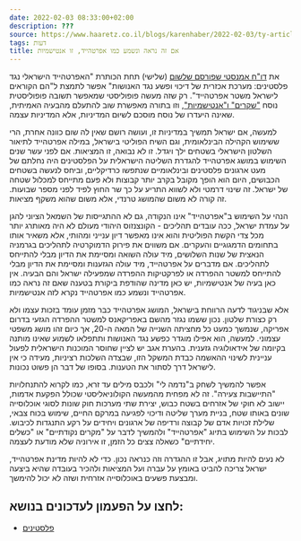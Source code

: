 ```yaml
---
date: 2022-02-03 08:33:00+02:00
description: ???
source: https://www.haaretz.co.il/blogs/karenhaber/2022-02-03/ty-article/0000017f-f8bb-d044-adff-fbfb92610000
tags: דעות
title: אם זה נראה ונשמע כמו אפרטהייד, זו אנטישמיות
---
```


את [דו"ח אמנסטי שפורסם שלשום](/news/politics/2022-02-02/ty-article/.premium/0000017f-f41e-d47e-a37f-fd3eea900000) (שלישי) תחת הכותרת "האפרטהייד הישראלי נגד פלסטינים: מערכת אכזרית של דיכוי ופשע נגד האנושות" אפשר לתמצת ל"הם הקוראים לישראל משטר אפרטהייד". רק שזה מעשה פופוליסטי שמאפשר תשובה פופוליסטית נוסח ["שקרים" ו"אנטישמיות"](/news/politics/2022-01-31/ty-article/0000017f-e328-d9aa-afff-fb78781f0000), וזו בתורה מאפשרת שוב להתעלם מהבעיה האמיתית, שאינה היעדרו של נוסח מוסכם לשיוּם המדיניות, אלא המדיניות עצמה. 

למעשה, אם ישראל תמשיך במדיניות זו, ועושה רושם שאין לה שום כוונה אחרת, הרי ששימוש הקהילה הבינלאומית, וגם השיח הפוליטי בישראל, במילה אפרטהייד לתיאור השלטון הישראלי בשטחים ילך ויגדל. זו לא נבואה, זו המציאות. אם לפני עשר שנים השימוש במושג אפרטהייד להגדרת השליטה הישראלית על הפלסטינים היה נחלתם של מעט ארגונים פלסטינים ובינלאומיים שנתפשו כרדיקליים, וביחס לנעשה בשטחים הכבושים, היום הוא הופך מקובל בקרב יותר קבוצות ולא פעם מתייחס למכלול שטחה של ישראל. זה שינוי דרמטי ולא לשווא התריע על כך שר החוץ לפיד לפני מספר שבועות. זה קורה לא משום שהמושג טרנדי, אלא משום שהוא משקף מציאות. 

הנהי על השימוש ב"אפרטהייד" אינו הנקודה, גם לא ההתגייסות של השמאל הציוני להגן על עמדת ישראל, ככה עובדים תהליכים - הקונצנזוס היהודי מעולם לא היה מאותרג יותר מכל צדי הקשת הפוליטית והוא אינו מאפשר דיון ענייני ומהותי, אלא משאיר אותו בתחומים הדמגוגיים והעקרים. אם משווים את פירוק הדמוקרטיה לתהליכים בגרמניה הנאצית של שנות השלושים, מיד עולה השואה ומסיימת את הדיון מבלי להתייחס לתהליכים. אם מדברים על אפרטהייד, מיד עולה הגזענות ומסיימת את הדיון מבלי להתייחס למשטר ההפרדה או לפרקטיקות ההפרדה שמפעילה ישראל והם הבעיה. אין כאן בעיה של אנטישמיות, יש כאן מדינה שהודפת ביקורת בטענה שאם זה נראה כמו אפרטהייד ונשמע כמו אפרטהייד נקרא לזה אנטישמיות. 

אלא שבניגוד לדעה הרווחת בישראל, המושג אפרטהייד כבר מזמן עומד בזכות עצמו ולא רק כצורת שלטון. נכון ששמו נגזר מהשם באפריקאנס למשטר ההפרדה הגזעי בדרום אפריקה, שנמשך כמעט כל מחציתה השנייה של המאה ה-20, אך כיום זהו מושג משפטי עצמוני. למעשה, הוא אפילו מוגדר כפשע נגד האנושות ותתפלאו לשמוע שאינו מותנה בקיומה של אידאולוגיה גזענית. בהערת אגב יש לציין שחוסר המוכנות הישראלית לפעול עניינית לשינוי ההאשמה כבדת המשקל הזו, שבצדה השלכות רציניות, מעידה כי אין לישראל דרך לסתור את הטענות. בסופו של דבר הן פשוט נכונות. 

אפשר להמשיך לשחק ב"נדמה לי" ולכבס מילים עד זרא, כמו לקרוא להתנחלויות "התיישבות צעירה". זה לא מפחית מהמעשה הקולוניאליסטי שכולל הפקעת אדמות, יישוב לא חוקי של אזרחים בשטח כבוש, יצירת שתי מערכות חוק שונות לסוגי אוכלוסייה שונים באותו שטח, בניית מערך שליטה ודיכוי לפגיעה במרקם החיים, שימוש בכוח צבאי, שלילת זכויות אדם של קבוצה ורדיפה של ארגונים ויחידים על רקע התנגדות לכיבוש. לבכות על השימוש בתיוג "אפרטהייד" ולהמשיך לדבר על "מקרים נקודתיים" או "כשלים יחידתיים" כשאלה צצים כל הזמן, זו אירוניה שלא מודעת לעצמה. 

לא נעים להיות מתויג, אבל זו ההגדרה וזה כנראה נכון. כדי לא להיות מדינת אפרטהייד, ישראל צריכה להביט באומץ על עברה ועל המציאות ולהכיר בעובדה שהיא ביצעה ומבצעת פשעים באוכלוסייה אזרחית ושזה לא יכול להימשך.

לחצו על הפעמון לעדכונים בנושא:
------------------------------

* [פלסטינים](https://www.themarker.com/ty-tag/0000017f-da2d-dea8-a77f-de6fa5fe0000)